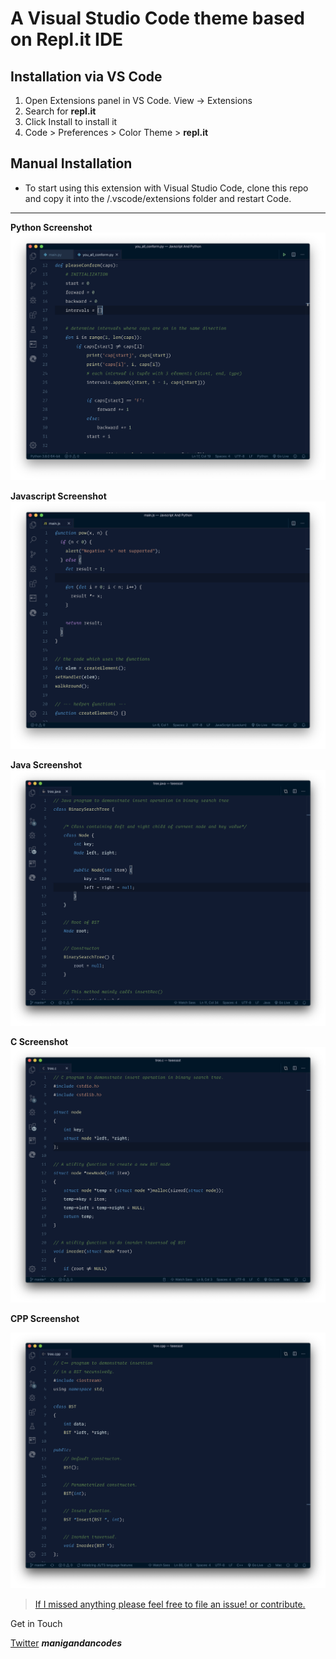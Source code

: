 # A Visual Studio Code theme based on Repl.it IDE

## Installation via VS Code

1. Open Extensions panel in VS Code. View → Extensions
2. Search for **<span>repl.it</span>**
3. Click Install to install it
4. Code > Preferences > Color Theme > **<span>repl.it<span>**

## Manual Installation

- To start using this extension with Visual Studio Code, clone this repo and copy it into the <user home>/.vscode/extensions folder and restart Code.

---

**Python Screenshot**
![python screenshot](https://github.com/manigandancodes/repl.it-vscode-theme/raw/master/screenshots/python.png)

**Javascript Screenshot**
![javascript screenshot](https://github.com/manigandancodes/repl.it-vscode-theme/raw/master/screenshots/javascript.png)

**Java Screenshot**
![java screenshot](https://github.com/manigandancodes/repl.it-vscode-theme/raw/master/screenshots/java.png)

**C Screenshot**
![c screenshot](https://github.com/manigandancodes/repl.it-vscode-theme/raw/master/screenshots/c.png)

**CPP Screenshot**

![cpp screenshot](https://github.com/manigandancodes/repl.it-vscode-theme/raw/master/screenshots/cpp.png)

> [If I missed anything please feel free to file an issue! or contribute.](https://github.com/manigandancodes/repl.it-vscode-theme/issues)

Get in Touch

[Twitter](https://twitter.com/manigandancodes) **_manigandancodes_**
